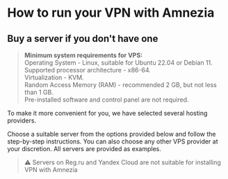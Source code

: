 # How to run your VPN with Amnezia
## Buy a server if you don't have one

> **Minimum system requirements for VPS:** \
> Operating System - Linux, suitable for Ubuntu 22.04 or Debian 11. \
> Supported processor architecture - x86-64.\
> Virtualization - KVM. \
> Random Access Memory (RAM) - recommended 2 GB, but not less than 1 GB. \
> Pre-installed software and control panel are not required.

To make it more convenient for you, we have selected several hosting providers.

Choose a suitable server from the options provided below and follow the step-by-step instructions. You can also choose any other VPS provider at your discretion. All servers are provided as examples.
>⚠️ Servers on Reg.ru and Yandex Cloud are not suitable for installing VPN with Amnezia

&nbsp;
